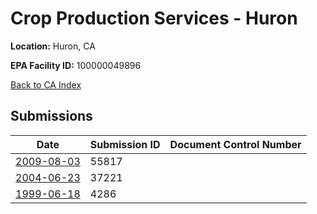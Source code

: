 # Crop Production Services - Huron

**Location:** Huron, CA

**EPA Facility ID:** 100000049896

[Back to CA Index](../../index.md)

## Submissions

| Date | Submission ID | Document Control Number |
|------|--------------|-------------------------|
| [2009-08-03](submissions/55817.md) | 55817 |  |
| [2004-06-23](submissions/37221.md) | 37221 |  |
| [1999-06-18](submissions/4286.md) | 4286 |  |
